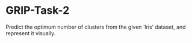 # GRIP-Task-2
Predict the optimum number of clusters from the given ‘Iris’ dataset, and represent it visually.
